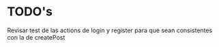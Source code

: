 #  TODO's

Revisar test de las actions de login y register para que sean consistentes con la de createPost

